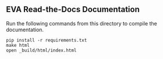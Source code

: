 ## EVA Read-the-Docs Documentation
Run the following commands from this directory to compile the documentation.

```
pip install -r requirements.txt
make html
open _build/html/index.html
```
